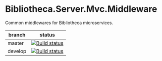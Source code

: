# Bibliotheca.Server.Mvc.Middleware
Common middlewares for Bibliotheca microservices.

| branch  | status                                                                                                                                                                                                     |
|---------|------------------------------------------------------------------------------------------------------------------------------------------------------------------------------------------------------------|
| master  | [![Build status](https://ci.appveyor.com/api/projects/status/c2r9sosmjyfkeduw/branch/master?svg=true)](https://ci.appveyor.com/project/marcinczachurski/bibliotheca-server-mvc-middleware/branch/master)   |
| develop | [![Build status](https://ci.appveyor.com/api/projects/status/c2r9sosmjyfkeduw/branch/develop?svg=true)](https://ci.appveyor.com/project/marcinczachurski/bibliotheca-server-mvc-middleware/branch/develop) |